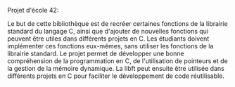 Projet d'école 42:

 Le but de cette bibliothèque est de recréer certaines fonctions de la librairie standard du langage C, ainsi que d'ajouter de nouvelles fonctions qui peuvent être utiles dans différents projets en C. Les étudiants doivent implémenter ces fonctions eux-mêmes, sans utiliser les fonctions de la librairie standard. Le projet permet de développer une bonne compréhension de la programmation en C, de l'utilisation de pointeurs et de la gestion de la mémoire dynamique. La libft peut ensuite être utilisée dans différents projets en C pour faciliter le développement de code réutilisable.
